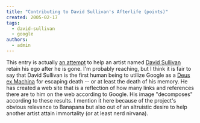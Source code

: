```yaml
---
title: "Contributing to David Sullivan's Afterlife (points)"
created: 2005-02-17
tags: 
  - david-sullivan
  - google
authors: 
  - admin
---
```


This entry is actually [an attempt](http://www.wired.com/news/culture/0,1284,66599,00.html?tw=wn_story_page_prev2) to help an artist named [David Sullivan](http://www.swampmonster.org/new/egoMachine.htm) retain his ego after he is gone. I'm probably reaching, but I think it is fair to say that David Sullivan is the first human being to utilize Google as a [Deus ex Machina](http://newark.rutgers.edu/~jlynch/Terms/deusexmachina.html) for escaping death -- or at least the death of his memory. He has created a web site that is a reflection of how many links and references there are to him on the web according to Google. His image "decomposes" according to these results. I mention it here because of the project's obvious relevance to Banapana but also out of an altruistic desire to help another artist attain immortality (or at least nerd nirvana).
